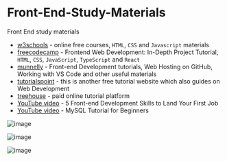 # Front-End-Study-Materials
Front End study materials

- [w3schools](https://www.w3schools.com/howto/howto_blog_become_frontenddev.asp) - online free courses, `HTML`, `CSS` and `Javascript` materials
- [freecodecamp](https://www.freecodecamp.org/news/frontend-web-development-in-depth-project-tutorial/) - Frontend Web Development: In-Depth Project Tutorial, `HTML`, `CSS`, `JavaScript`, `TypeScript` and `React`
- [munnelly](https://www.munnelly.com/frontend/) - Front-end Development tutorials, Web Hosting on GitHub, Working with VS Code and other useful materials
- [tutorialspoint](https://www.tutorialspoint.com/the-complete-front-end-web-development-course/index.asp) - this is another free tutorial website which also guides on Web Development
- [treehouse](https://teamtreehouse.com/?utm_source=google&utm_medium=cpc&utm_campaign=G_UPR_PPC_WebDevelopment_NB&utm_content=Courses&utm_ad=653742238233&utm_term=online%20web%20development%20course&matchtype=e&device=c&GeoLoc=1009877&placement=&network=g&campaign_id=19833079841&adset_id=146347915839&ad_id=653742238233&gclid=Cj0KCQjwzdOlBhCNARIsAPMwjbxY4XvmSeTEMi48W5MINbnLEzwHcvXlq2Ot7EulU1I7a82HnXRVODEaAvNeEALw_wcB) - paid online tutorial platform
- [YouTube video](https://www.youtube.com/watch?v=-_X6PhkjpzU) - 5 Front-end Development Skills to Land Your First Job
- [YouTube video](https://www.youtube.com/watch?v=7S_tz1z_5bA&t=2338s) - MySQL Tutorial for Beginners

![image](https://github.com/Guli0702/Front-End-Study-Materials/assets/138679683/96af7017-e8df-4bcc-8ef3-9d09df63e9fa)

![image](https://github.com/Guli0702/Front-End-Study-Materials/assets/138679683/6323a6fc-c267-46f1-a9a2-591b95ad8e1d)

![image](https://github.com/Guli0702/Front-End-Study-Materials/assets/138679683/10a8059c-c19d-4d9e-a08b-7a626cf60d56)
